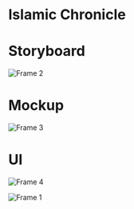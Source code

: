 # Islamic Chronicle

# Storyboard
![Frame 2](https://github.com/user-attachments/assets/db1746cf-980e-41c9-8b59-c4623465ca81)


# Mockup
![Frame 3](https://github.com/user-attachments/assets/d013708c-609c-48ed-951d-c2518039ad2d)


# UI
![Frame 4](https://github.com/user-attachments/assets/ae1be4a6-f12a-498f-8be8-8d8896d9979f)


![Frame 1](https://github.com/user-attachments/assets/1df9a1d2-ad53-44a9-b048-fd9d75142241)
